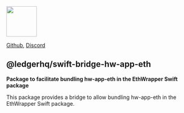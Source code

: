 <img src="https://user-images.githubusercontent.com/3273751/151214602-f5153588-1911-4456-ae65-604d56821b36.png" height="80" />

[Github](https://github.com/LedgerHQ/ledger-live),
[Discord](https://developers.ledger.com/discord/)

## @ledgerhq/swift-bridge-hw-app-eth

**Package to facilitate bundling hw-app-eth in the EthWrapper Swift package**

This package provides a bridge to allow bundling hw-app-eth in the EthWrapper Swift package.
